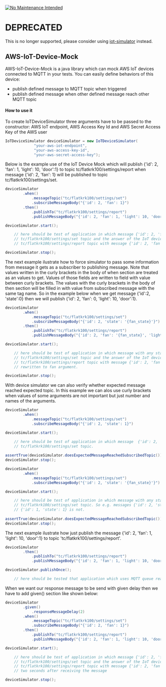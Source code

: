 [![No Maintenance Intended](http://unmaintained.tech/badge.svg)](http://unmaintained.tech/)
# DEPRECATED
This is no longer supported, please consider using [iot-simulator](https://github.com/gszczutkowski/iot-simulator) instead.

## AWS-IoT-Device-Mock

AWS-IoT-Device-Mock is a java library which can mock AWS IoT devices connected to MQTT in your tests. You can easily define behaviors of this device:

  - publish defined message to MQTT topic when triggered
  - publish defined message when other defined message reach other MQTT topic

#### How to use it

To create IoTDeviceSimulator three arguments have to be passed to the constructor: AWS IoT endpoint, AWS Access Key Id and AWS Secret Access Key of the AWS user 
```java
IoTDeviceSimulator deviceSimulator = new IoTDeviceSimulator(
             "your-aws-iot-endpoint",
             "your-aws-access-key-id",
             "your-aws-secret-access-key");
```

Below is the example use of the IoT Device Mock which will publish {'id': 2, 'fan': 1, 'light': 10, 'door':1} to topic 
tc/flatkrk100/settings/report when message {'id': 2, 'fan': 1} will be published to topic tc/flatkrk100/settings/set.  
```java
deviceSimulator
        .when()
            .messageTopic("tc/flatkrk100/settings/set")
            .subscribeMessageBody("{'id': 2, 'fan': 1}")
        .then()
            .publishTo("tc/flatkrk100/settings/report")
            .publishMessageBody("{'id': 2, 'fan': 1, 'light': 10, 'door':1}");

deviceSimulator.start();

    // here should be test of application in which message {'id': 2, 'fan': 1} should be send to 
    // tc/flatkrk100/settings/set topic and the answer of the IoT device should be resend to 
    // tc/flatkrk100/settings/report topic with message {'id': 2, 'fan': 1, 'light': 10, 'door':1}

deviceSimulator.stop();
```

The next example ilustrate how to force simulator to pass some information from message it gets as a subscriber to publishing message. Note that values written in the curly brackets in the body of when section are treated as an values to get. Values of those fields are written to field with value between curly brackets. The values with the curly brackets in the body of then section will be filled in with value from subscribed message with the same tag name. So in the example below when we get message {'id':2, 'state':0} then we will publish {'id': 2, 'fan': 0, 'light': 10, 'door':1}.

```java
deviceSimulator
        .when()
            .messageTopic("tc/flatkrk100/settings/set")
            .subscribeMessageBody("{'id': 2, 'state': '{fan_state}'}")
        .then()
            .publishTo("tc/flatkrk100/settings/report")
            .publishMessageBody("{'id': 2, 'fan': '{fan_state}', 'light': 10, 'door':1}");

deviceSimulator.start();

    // here should be test of application in which message with any state value  (e.g. {'id': 2, 'state': 1}) should be send to 
    // tc/flatkrk100/settings/set topic and the answer of the IoT device should be resend to 
    // tc/flatkrk100/settings/report topic with message {'id': 2, 'fan': 1, 'light': 10, 'door':1} so the value from state argument is
    // rewritten to fan argument.

deviceSimulator.stop();
```

With device simulator we can also verify whether expected message reached expected topic. In this example we can alos use curly brackets when values of some arguments are not important but just number and names of the arguments.


```java
deviceSimulator
        .when()
            .messageTopic("tc/flatkrk100/settings/set")
            .subscribeMessageBody("{'id': 2, 'state': 1}")

deviceSimulator.start();

    // here should be test of application in which message  {'id': 2, 'state': 1}) should be send to 
    // tc/flatkrk100/settings/set topic. 
    
assertTrue(deviceSimulator.doesExpectedMessageReachedSubscribedTopic());
deviceSimulator.stop();
```

```java
deviceSimulator
        .when()
            .messageTopic("tc/flatkrk100/settings/set")
            .subscribeMessageBody("{'id': 2, 'state': '{fan_state}'}")

deviceSimulator.start();

    // here should be test of application in which message with any state value should be send to 
    // tc/flatkrk100/settings/set topic. So e.g. messages {'id': 2, 'state': 1} or {'id': 2, 'state': 0} are valid. but
    // {'id': 1, 'state': 1} is not.
    
assertTrue(deviceSimulator.doesExpectedMessageReachedSubscribedTopic());
deviceSimulator.stop();
```

The next example ilustrate how just publish the message {'id': 2, 'fan': 1, 'light': 10, 'door':1} to topic 'tc/flatkrk100/settings/report'. 

```java
deviceSimulator
        .then()
            .publishTo("tc/flatkrk100/settings/report")
            .publishMessageBody("{'id': 2, 'fan': 1, 'light': 10, 'door':1}");

deviceSimulator.publishOnce();

    // here should be tested that application which uses MQTT queue reacted correctly on published message
```

When we want our response message to be send with given delay then we have to add given() section like shown below:

```java
deviceSimulator
        .given()
            .responseMessageDelay(2)
        .when()
            .messageTopic("tc/flatkrk100/settings/set")
            .subscribeMessageBody("{'id': 2, 'fan': 1}")
        .then()
            .publishTo("tc/flatkrk100/settings/report")
            .publishMessageBody("{'id': 2, 'fan': 1, 'light': 10, 'door':1}");

deviceSimulator.start();

    // here should be test of application in which message {'id': 2, 'fan': 1} should be send to
    // tc/flatkrk100/settings/set topic and the answer of the IoT device should be resend to
    // tc/flatkrk100/settings/report topic with message {'id': 2, 'fan': 1, 'light': 10, 'door':1}
    // two seconds after receiving the message

deviceSimulator.stop();
```
